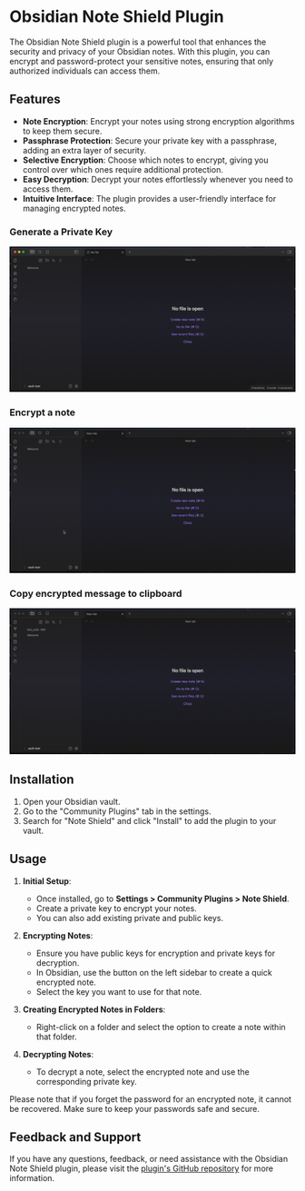 # Obsidian Note Shield Plugin

The Obsidian Note Shield plugin is a powerful tool that enhances the security and privacy of your Obsidian notes. With this plugin, you can encrypt and password-protect your sensitive notes, ensuring that only authorized individuals can access them.

## Features

- **Note Encryption**: Encrypt your notes using strong encryption algorithms to keep them secure.
- **Passphrase Protection**: Secure your private key with a passphrase, adding an extra layer of security.
- **Selective Encryption**: Choose which notes to encrypt, giving you control over which ones require additional protection.
- **Easy Decryption**: Decrypt your notes effortlessly whenever you need to access them.
- **Intuitive Interface**: The plugin provides a user-friendly interface for managing encrypted notes.


### Generate a Private Key
![Generate a Private Key](/images/generate_keys.gif)

### Encrypt a note
![encrypt a note](/images/encrypt.gif)

### Copy encrypted message to clipboard
![Copy encrypted message to clipboard](/images/copy_encrypted_message.gif)



## Installation

1. Open your Obsidian vault.
2. Go to the "Community Plugins" tab in the settings.
3. Search for "Note Shield" and click "Install" to add the plugin to your vault.

## Usage

1. **Initial Setup**:
    - Once installed, go to **Settings > Community Plugins > Note Shield**.
    - Create a private key to encrypt your notes.
    - You can also add existing private and public keys.
2. **Encrypting Notes**:
    - Ensure you have public keys for encryption and private keys for decryption.
    - In Obsidian, use the button on the left sidebar to create a quick encrypted note.
    - Select the key you want to use for that note.
3. **Creating Encrypted Notes in Folders**:

    - Right-click on a folder and select the option to create a note within that folder.

4. **Decrypting Notes**:
    - To decrypt a note, select the encrypted note and use the corresponding private key.

Please note that if you forget the password for an encrypted note, it cannot be recovered. Make sure to keep your passwords safe and secure.

## Feedback and Support

If you have any questions, feedback, or need assistance with the Obsidian Note Shield plugin, please visit the [plugin's GitHub repository](https://github.com/jossimunoz/obsidian-note-shield) for more information.
